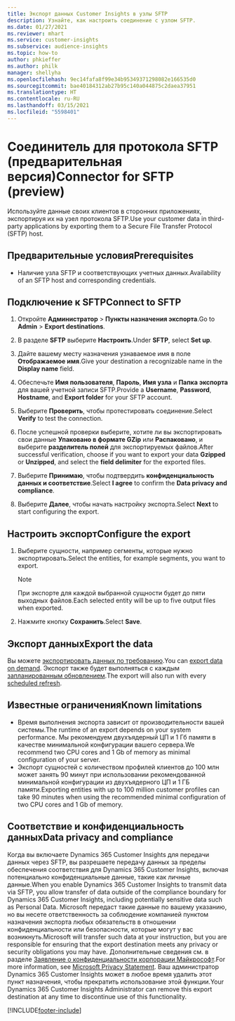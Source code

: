 ```yaml
---
title: Экспорт данных Customer Insights в узлы SFTP
description: Узнайте, как настроить соединение с узлом SFTP.
ms.date: 01/27/2021
ms.reviewer: mhart
ms.service: customer-insights
ms.subservice: audience-insights
ms.topic: how-to
author: phkieffer
ms.author: philk
manager: shellyha
ms.openlocfilehash: 9ec14fafa8f99e34b95349371298082e166535d0
ms.sourcegitcommit: bae40184312ab27b95c140a044875c2daea37951
ms.translationtype: HT
ms.contentlocale: ru-RU
ms.lasthandoff: 03/15/2021
ms.locfileid: "5598401"
---
```

# <a name="connector-for-sftp-preview"></a><span data-ttu-id="032a7-103">Соединитель для протокола SFTP (предварительная версия)</span><span class="sxs-lookup"><span data-stu-id="032a7-103">Connector for SFTP (preview)</span></span>

<span data-ttu-id="032a7-104">Используйте данные своих клиентов в сторонних приложениях, экспортируя их на узел протокола SFTP.</span><span class="sxs-lookup"><span data-stu-id="032a7-104">Use your customer data in third-party applications by exporting them to a Secure File Transfer Protocol (SFTP) host.</span></span>

## <a name="prerequisites"></a><span data-ttu-id="032a7-105">Предварительные условия</span><span class="sxs-lookup"><span data-stu-id="032a7-105">Prerequisites</span></span>

- <span data-ttu-id="032a7-106">Наличие узла SFTP и соответствующих учетных данных.</span><span class="sxs-lookup"><span data-stu-id="032a7-106">Availability of an SFTP host and corresponding credentials.</span></span>

## <a name="connect-to-sftp"></a><span data-ttu-id="032a7-107">Подключение к SFTP</span><span class="sxs-lookup"><span data-stu-id="032a7-107">Connect to SFTP</span></span>

1. <span data-ttu-id="032a7-108">Откройте **Администратор** > **Пункты назначения экспорта**.</span><span class="sxs-lookup"><span data-stu-id="032a7-108">Go to **Admin** > **Export destinations**.</span></span>

1. <span data-ttu-id="032a7-109">В разделе **SFTP** выберите **Настроить**.</span><span class="sxs-lookup"><span data-stu-id="032a7-109">Under **SFTP**, select **Set up**.</span></span>

1. <span data-ttu-id="032a7-110">Дайте вашему месту назначения узнаваемое имя в поле **Отображаемое имя**.</span><span class="sxs-lookup"><span data-stu-id="032a7-110">Give your destination a recognizable name in the **Display name** field.</span></span>

1. <span data-ttu-id="032a7-111">Обеспечьте **Имя пользователя**, **Пароль**, **Имя узла** и **Папка экспорта** для вашей учетной записи SFTP.</span><span class="sxs-lookup"><span data-stu-id="032a7-111">Provide a **Username**, **Password**, **Hostname**, and **Export folder** for your SFTP account.</span></span>

1. <span data-ttu-id="032a7-112">Выберите **Проверить**, чтобы протестировать соединение.</span><span class="sxs-lookup"><span data-stu-id="032a7-112">Select **Verify** to test the connection.</span></span>

1. <span data-ttu-id="032a7-113">После успешной проверки выберите, хотите ли вы экспортировать свои данные **Упаковано в формате GZip** или **Распаковано**, и выберите **разделитель полей** для экспортируемых файлов.</span><span class="sxs-lookup"><span data-stu-id="032a7-113">After successful verification, choose if you want to export your data **Gzipped** or **Unzipped**, and select the **field delimiter** for the exported files.</span></span>

1. <span data-ttu-id="032a7-114">Выберите **Принимаю**, чтобы подтвердить **конфиденциальность данных и соответствие**.</span><span class="sxs-lookup"><span data-stu-id="032a7-114">Select **I agree** to confirm the **Data privacy and compliance**.</span></span>

1. <span data-ttu-id="032a7-115">Выберите **Далее**, чтобы начать настройку экспорта.</span><span class="sxs-lookup"><span data-stu-id="032a7-115">Select **Next** to start configuring the export.</span></span>

## <a name="configure-the-export"></a><span data-ttu-id="032a7-116">Настроить экспорт</span><span class="sxs-lookup"><span data-stu-id="032a7-116">Configure the export</span></span>

1. <span data-ttu-id="032a7-117">Выберите сущности, например сегменты, которые нужно экспортировать.</span><span class="sxs-lookup"><span data-stu-id="032a7-117">Select the entities, for example segments, you want to export.</span></span>

   > [!NOTE]
   > <span data-ttu-id="032a7-118">При экспорте для каждой выбранной сущности будет до пяти выходных файлов.</span><span class="sxs-lookup"><span data-stu-id="032a7-118">Each selected entity will be up to five output files when exported.</span></span> 

1. <span data-ttu-id="032a7-119">Нажмите кнопку **Сохранить**.</span><span class="sxs-lookup"><span data-stu-id="032a7-119">Select **Save**.</span></span>

## <a name="export-the-data"></a><span data-ttu-id="032a7-120">Экспорт данных</span><span class="sxs-lookup"><span data-stu-id="032a7-120">Export the data</span></span>

<span data-ttu-id="032a7-121">Вы можете [экспортировать данных по требованию](export-destinations.md).</span><span class="sxs-lookup"><span data-stu-id="032a7-121">You can [export data on demand](export-destinations.md).</span></span> <span data-ttu-id="032a7-122">Экспорт также будет выполняться с каждым [запланированным обновлением](system.md#schedule-tab).</span><span class="sxs-lookup"><span data-stu-id="032a7-122">The export will also run with every [scheduled refresh](system.md#schedule-tab).</span></span>

## <a name="known-limitations"></a><span data-ttu-id="032a7-123">Известные ограничения</span><span class="sxs-lookup"><span data-stu-id="032a7-123">Known limitations</span></span>

- <span data-ttu-id="032a7-124">Время выполнения экспорта зависит от производительности вашей системы.</span><span class="sxs-lookup"><span data-stu-id="032a7-124">The runtime of an export depends on your system performance.</span></span> <span data-ttu-id="032a7-125">Мы рекомендуем двухъядерный ЦП и 1 Гб памяти в качестве минимальной конфигурации вашего сервера.</span><span class="sxs-lookup"><span data-stu-id="032a7-125">We recommend two CPU cores and 1 Gb of memory as minimal configuration of your server.</span></span> 
- <span data-ttu-id="032a7-126">Экспорт сущностей с количеством профилей клиентов до 100 млн может занять 90 минут при использовании рекомендованной минимальной конфигурации из двухъядерного ЦП и 1 ГБ памяти.</span><span class="sxs-lookup"><span data-stu-id="032a7-126">Exporting entities with up to 100 million customer profiles can take 90 minutes when using the recommended minimal configuration of two CPU cores and 1 Gb of memory.</span></span> 

## <a name="data-privacy-and-compliance"></a><span data-ttu-id="032a7-127">Соответствие и конфиденциальность данных</span><span class="sxs-lookup"><span data-stu-id="032a7-127">Data privacy and compliance</span></span>

<span data-ttu-id="032a7-128">Когда вы включаете Dynamics 365 Customer Insights для передачи данных через SFTP, вы разрешаете передачу данных за пределы обеспечения соответствия для Dynamics 365 Customer Insights, включая потенциально конфиденциальные данные, такие как личные данные.</span><span class="sxs-lookup"><span data-stu-id="032a7-128">When you enable Dynamics 365 Customer Insights to transmit data via SFTP, you allow transfer of data outside of the compliance boundary for Dynamics 365 Customer Insights, including potentially sensitive data such as Personal Data.</span></span> <span data-ttu-id="032a7-129">Microsoft передаст такие данные по вашему указанию, но вы несете ответственность за соблюдение компанией пунктом назначения экспорта любых обязательств в отношении конфиденциальности или безопасности, которые могут у вас возникнуть.</span><span class="sxs-lookup"><span data-stu-id="032a7-129">Microsoft will transfer such data at your instruction, but you are responsible for ensuring that the export destination meets any privacy or security obligations you may have.</span></span> <span data-ttu-id="032a7-130">Дополнительные сведения см. в разделе [Заявление о конфиденциальности корпорации Майкрософт](https://go.microsoft.com/fwlink/?linkid=396732).</span><span class="sxs-lookup"><span data-stu-id="032a7-130">For more information, see [Microsoft Privacy Statement](https://go.microsoft.com/fwlink/?linkid=396732).</span></span>
<span data-ttu-id="032a7-131">Ваш администратор Dynamics 365 Customer Insights может в любое время удалить этот пункт назначения, чтобы прекратить использование этой функции.</span><span class="sxs-lookup"><span data-stu-id="032a7-131">Your Dynamics 365 Customer Insights Administrator can remove this export destination at any time to discontinue use of this functionality.</span></span>


[!INCLUDE[footer-include](../includes/footer-banner.md)]